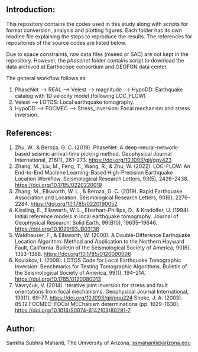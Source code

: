 ## Introduction:

This repository contains the codes used in this study along with scripts for format conversion, analysis and plotting figures. Each folder has its own readme file explaining the steps to reproduce the results. The references for repositories of the source codes are listed below. 

Due to space constraints, raw data files (mseed or SAC) are not kept in the repository. However, the *phasenet* folder contains script to download the data archived at Earthscope consortium and GEOFON data center.

The general workflow follows as:

1. PhaseNet --> REAL --> Velest --> magnitude --> HypoDD: Earthquake catalog with 1D velocity model (following LOC_FLOW)
2. Velest --> LOTOS: Local earthquake tomography.
3. HypoDD --> FOCMEC --> Stress_inversion: Focal mechanism and stress inversion.

## References:

1. Zhu, W., & Beroza, G. C. (2019). PhaseNet: A deep-neural-network-based seismic arrival-time picking method. Geophysical Journal International, 216(1), 261–273. https://doi.org/10.1093/gji/ggy423
2. Zhang, M., Liu, M., Feng, T., Wang, R., & Zhu, W. (2022). LOC-FLOW: An End-to-End Machine Learning-Based High-Precision Earthquake Location Workflow. Seismological Research Letters, 93(5), 2426–2438. https://doi.org/10.1785/0220220019
3. Zhang, M., Ellsworth, W. L., & Beroza, G. C. (2019). Rapid Earthquake Association and Location. Seismological Research Letters, 90(6), 2276–2284. https://doi.org/10.1785/0220190052 
4. Kissling, E., Ellsworth, W. L., Eberhart-Phillips, D., & Kradolfer, U. (1994). Initial reference models in local earthquake tomography. Journal of Geophysical Research: Solid Earth, 99(B10), 19635–19646. https://doi.org/10.1029/93JB03138
5. Waldhauser, F., & Ellsworth, W. (2000). A Double-Difference Earthquake Location Algorithm: Method and Application to the Northern Hayward Fault, California. Bulletin of the Seismological Society of America, 90(6), 1353–1368. https://doi.org/10.1785/0120000006
6. Koulakov, I. (2009). LOTOS Code for Local Earthquake Tomographic Inversion: Benchmarks for Testing Tomographic Algorithms. Bulletin of the Seismological Society of America, 99(1), 194–214. https://doi.org/10.1785/0120080013
7. Vavryčuk, V. (2014). Iterative joint inversion for stress and fault orientations from focal mechanisms. Geophysical Journal International, 199(1), 69–77. https://doi.org/10.1093/gji/ggu224
Snoke, J. A. (2003). 85.12 FOCMEC: FOCal MEChanism determinations (pp. 1629–1630). https://doi.org/10.1016/S0074-6142(03)80291-7

## Author:

Sankha Subhra Mahanti, The University of Arizona, ssmahanti@arizona.edu
